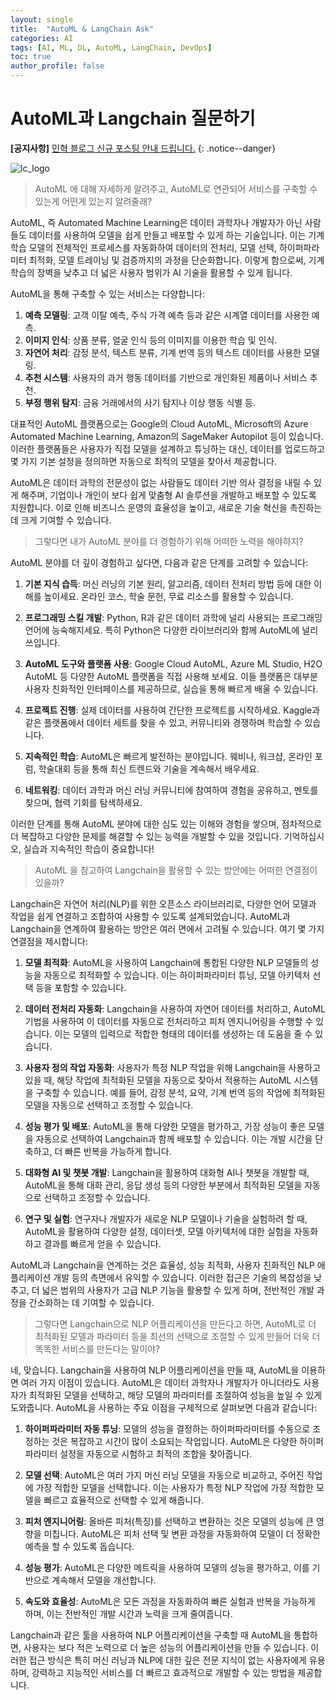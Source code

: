 ```yaml
---
layout: single
title:  "AutoML & LangChain Ask"
categories: AI
tags: [AI, ML, DL, AutoML, LangChain, DevOps]
toc: true
author_profile: false
---
```


# AutoML과 Langchain 질문하기

**[공지사항]** [민혁 블로그 신규 포스팅 안내 드립니다.](https://xvihaan.github.io/event/first/)
{: .notice--danger}


![lc_logo]({{site.url}}/assets/images/2024-3-devstu/lc_logo.png)


> AutoML 에 대해 자세하게 알려주고, AutoML로 연관되어 서비스를 구축할 수 있는게 어떤게 있는지 알려줄래?

AutoML, 즉 Automated Machine Learning은 데이터 과학자나 개발자가 아닌 사람들도 데이터를 사용하여 모델을 쉽게 만들고 배포할 수 있게 하는 기술입니다. 이는 기계 학습 모델의 전체적인 프로세스를 자동화하여 데이터의 전처리, 모델 선택, 하이퍼파라미터 최적화, 모델 트레이닝 및 검증까지의 과정을 단순화합니다. 이렇게 함으로써, 기계 학습의 장벽을 낮추고 더 넓은 사용자 범위가 AI 기술을 활용할 수 있게 됩니다.

AutoML을 통해 구축할 수 있는 서비스는 다양합니다:

1. **예측 모델링**: 고객 이탈 예측, 주식 가격 예측 등과 같은 시계열 데이터를 사용한 예측.
2. **이미지 인식**: 상품 분류, 얼굴 인식 등의 이미지를 이용한 학습 및 인식.
3. **자연어 처리**: 감정 분석, 텍스트 분류, 기계 번역 등의 텍스트 데이터를 사용한 모델링.
4. **추천 시스템**: 사용자의 과거 행동 데이터를 기반으로 개인화된 제품이나 서비스 추천.
5. **부정 행위 탐지**: 금융 거래에서의 사기 탐지나 이상 행동 식별 등.

대표적인 AutoML 플랫폼으로는 Google의 Cloud AutoML, Microsoft의 Azure Automated Machine Learning, Amazon의 SageMaker Autopilot 등이 있습니다. 이러한 플랫폼들은 사용자가 직접 모델을 설계하고 튜닝하는 대신, 데이터를 업로드하고 몇 가지 기본 설정을 정의하면 자동으로 최적의 모델을 찾아서 제공합니다.

AutoML은 데이터 과학의 전문성이 없는 사람들도 데이터 기반 의사 결정을 내릴 수 있게 해주며, 기업이나 개인이 보다 쉽게 맞춤형 AI 솔루션을 개발하고 배포할 수 있도록 지원합니다. 이로 인해 비즈니스 운영의 효율성을 높이고, 새로운 기술 혁신을 촉진하는데 크게 기여할 수 있습니다.



> 그렇다면 내가 AutoML 분야를 더 경험하기 위해 어떠한 노력을 해야하지?



AutoML 분야를 더 깊이 경험하고 싶다면, 다음과 같은 단계를 고려할 수 있습니다:

1. **기본 지식 습득**: 머신 러닝의 기본 원리, 알고리즘, 데이터 전처리 방법 등에 대한 이해를 높이세요. 온라인 코스, 학술 문헌, 무료 리소스를 활용할 수 있습니다.
    
2. **프로그래밍 스킬 개발**: Python, R과 같은 데이터 과학에 널리 사용되는 프로그래밍 언어에 능숙해지세요. 특히 Python은 다양한 라이브러리와 함께 AutoML에 널리 쓰입니다.
    
3. **AutoML 도구와 플랫폼 사용**: Google Cloud AutoML, Azure ML Studio, H2O AutoML 등 다양한 AutoML 플랫폼을 직접 사용해 보세요. 이들 플랫폼은 대부분 사용자 친화적인 인터페이스를 제공하므로, 실습을 통해 빠르게 배울 수 있습니다.
    
4. **프로젝트 진행**: 실제 데이터를 사용하여 간단한 프로젝트를 시작하세요. Kaggle과 같은 플랫폼에서 데이터 세트를 찾을 수 있고, 커뮤니티와 경쟁하며 학습할 수 있습니다.
    
5. **지속적인 학습**: AutoML은 빠르게 발전하는 분야입니다. 웨비나, 워크샵, 온라인 포럼, 학술대회 등을 통해 최신 트렌드와 기술을 계속해서 배우세요.
    
6. **네트워킹**: 데이터 과학과 머신 러닝 커뮤니티에 참여하여 경험을 공유하고, 멘토를 찾으며, 협력 기회를 탐색하세요.
    

이러한 단계를 통해 AutoML 분야에 대한 심도 있는 이해와 경험을 쌓으며, 점차적으로 더 복잡하고 다양한 문제를 해결할 수 있는 능력을 개발할 수 있을 것입니다. 기억하십시오, 실습과 지속적인 학습이 중요합니다!



> AutoML 을 참고하여 Langchain을 활용할 수 있는 방안에는 어떠한 연결점이 있을까?



Langchain은 자연어 처리(NLP)를 위한 오픈소스 라이브러리로, 다양한 언어 모델과 작업을 쉽게 연결하고 조합하여 사용할 수 있도록 설계되었습니다. AutoML과 Langchain을 연계하여 활용하는 방안은 여러 면에서 고려될 수 있습니다. 여기 몇 가지 연결점을 제시합니다:

1. **모델 최적화**: AutoML을 사용하여 Langchain에 통합된 다양한 NLP 모델들의 성능을 자동으로 최적화할 수 있습니다. 이는 하이퍼파라미터 튜닝, 모델 아키텍처 선택 등을 포함할 수 있습니다.
    
2. **데이터 전처리 자동화**: Langchain을 사용하여 자연어 데이터를 처리하고, AutoML 기법을 사용하여 이 데이터를 자동으로 전처리하고 피처 엔지니어링을 수행할 수 있습니다. 이는 모델의 입력으로 적합한 형태의 데이터를 생성하는 데 도움을 줄 수 있습니다.
    
3. **사용자 정의 작업 자동화**: 사용자가 특정 NLP 작업을 위해 Langchain을 사용하고 있을 때, 해당 작업에 최적화된 모델을 자동으로 찾아서 적용하는 AutoML 시스템을 구축할 수 있습니다. 예를 들어, 감정 분석, 요약, 기계 번역 등의 작업에 최적화된 모델을 자동으로 선택하고 조정할 수 있습니다.
    
4. **성능 평가 및 배포**: AutoML을 통해 다양한 모델을 평가하고, 가장 성능이 좋은 모델을 자동으로 선택하여 Langchain과 함께 배포할 수 있습니다. 이는 개발 시간을 단축하고, 더 빠른 반복을 가능하게 합니다.
    
5. **대화형 AI 및 챗봇 개발**: Langchain을 활용하여 대화형 AI나 챗봇을 개발할 때, AutoML을 통해 대화 관리, 응답 생성 등의 다양한 부분에서 최적화된 모델을 자동으로 선택하고 조정할 수 있습니다.
    
6. **연구 및 실험**: 연구자나 개발자가 새로운 NLP 모델이나 기술을 실험하려 할 때, AutoML을 활용하여 다양한 설정, 데이터셋, 모델 아키텍처에 대한 실험을 자동화하고 결과를 빠르게 얻을 수 있습니다.
    

AutoML과 Langchain을 연계하는 것은 효율성, 성능 최적화, 사용자 친화적인 NLP 애플리케이션 개발 등의 측면에서 유익할 수 있습니다. 이러한 접근은 기술의 복잡성을 낮추고, 더 넓은 범위의 사용자가 고급 NLP 기능을 활용할 수 있게 하며, 전반적인 개발 과정을 간소화하는 데 기여할 수 있습니다.


> 그렇다면 Langchain으로 NLP 어플리케이션을 만든다고 하면, AutoML로 더 최적화된 모델과 파라미터 등을 최선의 선택으로 조절할 수 있게 만들어 더욱 더 똑똑한 서비스를 만든다는 말이야?


네, 맞습니다. Langchain을 사용하여 NLP 어플리케이션을 만들 때, AutoML을 이용하면 여러 가지 이점이 있습니다. AutoML은 데이터 과학자나 개발자가 아니더라도 사용자가 최적화된 모델을 선택하고, 해당 모델의 파라미터를 조절하여 성능을 높일 수 있게 도와줍니다. AutoML을 사용하는 주요 이점을 구체적으로 살펴보면 다음과 같습니다:

1. **하이퍼파라미터 자동 튜닝**: 모델의 성능을 결정하는 하이퍼파라미터를 수동으로 조정하는 것은 복잡하고 시간이 많이 소요되는 작업입니다. AutoML은 다양한 하이퍼파라미터 설정을 자동으로 시험하고 최적의 조합을 찾아줍니다.
    
2. **모델 선택**: AutoML은 여러 가지 머신 러닝 모델을 자동으로 비교하고, 주어진 작업에 가장 적합한 모델을 선택합니다. 이는 사용자가 특정 NLP 작업에 가장 적합한 모델을 빠르고 효율적으로 선택할 수 있게 해줍니다.
    
3. **피처 엔지니어링**: 올바른 피처(특징)를 선택하고 변환하는 것은 모델의 성능에 큰 영향을 미칩니다. AutoML은 피처 선택 및 변환 과정을 자동화하여 모델이 더 정확한 예측을 할 수 있도록 돕습니다.
    
4. **성능 평가**: AutoML은 다양한 메트릭을 사용하여 모델의 성능을 평가하고, 이를 기반으로 계속해서 모델을 개선합니다.
    
5. **속도와 효율성**: AutoML은 모든 과정을 자동화하여 빠른 실험과 반복을 가능하게 하며, 이는 전반적인 개발 시간과 노력을 크게 줄여줍니다.
    

Langchain과 같은 툴을 사용하여 NLP 어플리케이션을 구축할 때 AutoML을 통합하면, 사용자는 보다 적은 노력으로 더 높은 성능의 어플리케이션을 만들 수 있습니다. 이러한 접근 방식은 특히 머신 러닝과 NLP에 대한 깊은 전문 지식이 없는 사용자에게 유용하며, 강력하고 지능적인 서비스를 더 빠르고 효과적으로 개발할 수 있는 방법을 제공합니다.

